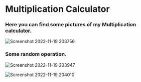 # Multiplication Calculator


### Here you can find some pictures of my Multiplication calculator.

![Screenshot 2022-11-19 203756](https://user-images.githubusercontent.com/105202530/202867202-18112187-67a5-4ca5-bd71-eb354f42021c.png)


### Some random operation.

![Screenshot 2022-11-19 203947](https://user-images.githubusercontent.com/105202530/202867228-d431801f-291e-4235-bd9e-333742d7cc98.png)

![Screenshot 2022-11-19 204010](https://user-images.githubusercontent.com/105202530/202867231-a79fbfd0-c4a8-4853-9432-5981fc8ddab5.png)

